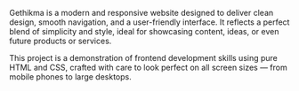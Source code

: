 Gethikma is a modern and responsive website designed to deliver clean design, smooth navigation, and a user-friendly interface. It reflects a perfect blend of simplicity and style, ideal for showcasing content, ideas, or even future products or services.

This project is a demonstration of frontend development skills using pure HTML and CSS, crafted with care to look perfect on all screen sizes — from mobile phones to large desktops.
